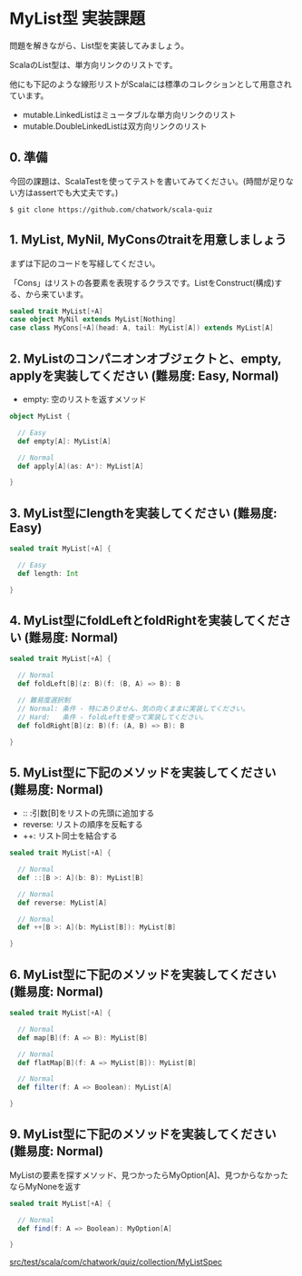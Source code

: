# MyList型 実装課題

問題を解きながら、List型を実装してみましょう。

ScalaのList型は、単方向リンクのリストです。

他にも下記のような線形リストがScalaには標準のコレクションとして用意されています。
 - mutable.LinkedListはミュータブルな単方向リンクのリスト
 - mutable.DoubleLinkedListは双方向リンクのリスト

## 0. 準備

今回の課題は、ScalaTestを使ってテストを書いてみてください。(時間が足りない方はassertでも大丈夫です。)

```
$ git clone https://github.com/chatwork/scala-quiz
```

## 1. MyList, MyNil, MyConsのtraitを用意しましょう

まずは下記のコードを写経してください。

「Cons」はリストの各要素を表現するクラスです。ListをConstruct(構成)する、から来ています。

```scala
sealed trait MyList[+A]
case object MyNil extends MyList[Nothing]
case class MyCons[+A](head: A, tail: MyList[A]) extends MyList[A]
```


## 2. MyListのコンパニオンオブジェクトと、empty, applyを実装してください (難易度: Easy, Normal)

 - empty: 空のリストを返すメソッド

```scala
object MyList {

  // Easy
  def empty[A]: MyList[A]

  // Normal
  def apply[A](as: A*): MyList[A]

}
```

## 3. MyList型にlengthを実装してください (難易度: Easy)

```scala
sealed trait MyList[+A] {

  // Easy
  def length: Int

}
```

## 4. MyList型にfoldLeftとfoldRightを実装してください (難易度: Normal)

```scala
sealed trait MyList[+A] {

  // Normal
  def foldLeft[B](z: B)(f: (B, A) => B): B

  // 難易度選択制
  // Normal: 条件 - 特にありません、気の向くままに実装してください。
  // Hard:   条件 - foldLeftを使って実装してください。
  def foldRight[B](z: B)(f: (A, B) => B): B

}
```

## 5. MyList型に下記のメソッドを実装してください (難易度: Normal)

 - :: :引数[B]をリストの先頭に追加する
 - reverse: リストの順序を反転する
 - ++: リスト同士を結合する

```scala
sealed trait MyList[+A] {

  // Normal
  def ::[B >: A](b: B): MyList[B]

  // Normal
  def reverse: MyList[A]

  // Normal
  def ++[B >: A](b: MyList[B]): MyList[B]

}
```

## 6. MyList型に下記のメソッドを実装してください (難易度: Normal)

```scala
sealed trait MyList[+A] {

  // Normal
  def map[B](f: A => B): MyList[B]

  // Normal
  def flatMap[B](f: A => MyList[B]): MyList[B]

  // Normal
  def filter(f: A => Boolean): MyList[A]

}
```


## 9. MyList型に下記のメソッドを実装してください (難易度: Normal)

MyListの要素を探すメソッド、見つかったらMyOption[A]、見つからなかったならMyNoneを返す

```scala
sealed trait MyList[+A] {

  // Normal
  def find(f: A => Boolean): MyOption[A]

}
```

[src/test/scala/com/chatwork/quiz/collection/MyListSpec](../src/test/scala/com/chatwork/quiz/collection/MyListSpec.scala)
